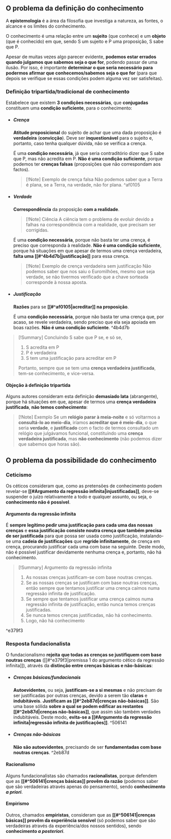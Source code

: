 ## O problema da definição do conhecimento
A **epistemologia** é a área da filosofia que investiga a natureza, as fontes, o alcance e os limites do conhecimento.

O conhecimento é uma relação entre um **sujeito** (que conhece) e um **objeto** (que é conhecido) em que, sendo S um sujeito e P uma proposição, S sabe que P.

Apesar de muitas vezes algo parecer evidente, **podemos estar errados quando julgamos que sabemos seja o que for**, podendo passar de uma ilusão. Por isso, é importante **determinar o que seria necessário para podermos afirmar que conhecemos/sabemos seja o que for** (para que depois se verifique se essas condições podem alguma vez ser satisfeitas).
### Definição tripartida/tradicional de conhecimento
Estabelece que existem **3 condições necessárias**, que **conjugadas** constituem uma **condição suficiente**, para o conhecimento:
- ##### Crença
	**Atitude proposicional** do sujeito de achar que uma dada proposição é **verdadeira** (**convicção**).
	Deve ser **inquestionável** para o sujeito e, portanto, caso tenha qualquer dúvida, não se verifica a crença.
	
	É uma **condição necessária**, já que seria contraditório dizer que S sabe que P, mas não acredita em P.
	**Não é uma condição suficiente**, porque podemos ter **crenças falsas** (proposições que não correspondam aos factos).
	>[!Note] Exemplo de crença falsa
	>Não podemos saber que a Terra é plana, se a Terra, na verdade, não for plana. ^af0105
- ##### Verdade
	**Correspondência** da proposição **com a realidade**.
	>[!Note] Ciência
	>A ciência tem o problema de evoluir devido a falhas na correspondência com a realidade, que precisam ser corrigidas.
	
	É uma **condição necessária**, porque não basta ter uma crença, é preciso que corresponda à realidade.
	**Não é uma condição suficiente**, porque há situações em que apesar de termos uma crença verdadeira, **falta uma [[#^4b4d7b|justificação]]** para essa crença.
	>[!Note] Exemplo de crença verdadeira sem justificação
	>Não podemos saber que nos saiu o Euromilhões, mesmo que seja verdade, se não tivermos verificado que a chave sorteada corresponde à nossa aposta.
- ##### Justificação
	**Razões** para se **[[#^af0105|acreditar]] na proposição**.
	
	É uma **condição necessária**, porque não basta ter uma crença que, por acaso, se revele verdadeira, sendo preciso que ela seja apoiada em boas razões.
	**Não é uma condição suficiente**. ^4b4d7b

>[!Summary] Concluindo
>S sabe que P se, e só se,
>1. S acredita em P
>2. P é verdadeira
>3. S tem uma justificação para acreditar em P
>
>Portanto, sempre que se tem uma **crença verdadeira justificada**, tem-se conhecimento, e vice-versa.

#### Objeção à definição tripartida
Alguns autores consideram esta definição **demasiado lata** (abrangente), porque há situações em que, apesar de termos uma **crença verdadeira justificada**, **não temos conhecimento**:
>[!Note] Exemplo
>Se um **relógio parar à meia-noite** e só voltarmos a **consultá-lo ao meio-dia**, iríamos **acreditar que é meio-dia**, o que seria **verdade**, e **justificado** com o facto de termos consultado um relógio que julgávamos funcional, constituindo uma **crença verdadeira justificada**, mas **não conhecimento** (não podemos dizer que sabemos que horas são).

## O problema da possibilidade do conhecimento
### Ceticismo
Os céticos consideram que, como as pretensões de conhecimento podem revelar-se **[[#Argumento da regressão infinita|injustificadas]]**, deve-se suspender o juízo relativamente a todo e qualquer assunto, ou seja, o **conhecimento não é possível**.
#### Argumento da regressão infinita
É **sempre legítimo pedir uma justificação para cada uma das nossas crenças** e **essa justificação consiste noutra crença que também precisa de ser justificada** para que possa ser usada como justificação, instalando-se uma **cadeia de justificações** que **regride infinitamente**, de crença em crença, procurando justificar cada uma com base na seguinte.
Deste modo, não é possível justificar devidamente nenhuma crença e, portanto, não há conhecimento.

>[!Summary] Argumento da regressão infinita
>1. As nossas crenças justificam-se com base noutras crenças.
>2. Se as nossas crenças se justificam com base noutras crenças, então sempre que tentamos justificar uma crença caímos numa regressão infinita de justificação.
>3. Se sempre que tentamos justificar uma crença caímos numa regressão infinita de justificação, então nunca temos crenças justificadas.
>4. Se nunca temos crenças justificadas, não há conhecimento.
>5. Logo, não há conhecimento
>
^e379f3

### Resposta fundacionalista
O fundacionalismo **rejeita** **que todas as crenças se justifiquem com base noutras crenças** ([[#^e379f3|premissa 1 do argumento cético da regressão infinita]]), através da **distinção entre crenças básicas e não-básicas**:
- ##### Crenças básicas/fundacionais
	**Autoevidentes**, ou seja, **justificam-se a si mesmas** e não precisam de ser justificadas por outras crenças, devido a serem tão **claras** e **indubitáveis**.
	**Justificam as [[#^2eb87d|crenças não-básicas]]**. São uma base sólida **sobre a qual se podem edificar as restantes [[#^2eb87d|crenças não-básicas]]**, que assim são também verdades indubitáveis.
	Deste modo, **evita-se a [[#Argumento da regressão infinita|regressão infinita de justificações]]**. ^506141
- ##### Crenças não-básicas
	**Não são autoevidentes**, precisando de ser **fundamentadas com base noutras crenças**. ^2eb87d
#### Racionalismo
Alguns fundacionalistas são chamados **racionalistas**, porque defendem que as **[[#^506141|crenças básicas]] provêm da razão** (podemos saber que são verdadeiras através apenas do pensamento), sendo **conhecimento *a priori***.
#### Empirismo
Outros, chamados **empiristas**, consideram que as **[[#^506141|crenças básicas]] provêm da experiência sensível** (só podemos saber que são verdadeiras através da experiência/dos nossos sentidos), sendo **conhecimento *a posteriori***.